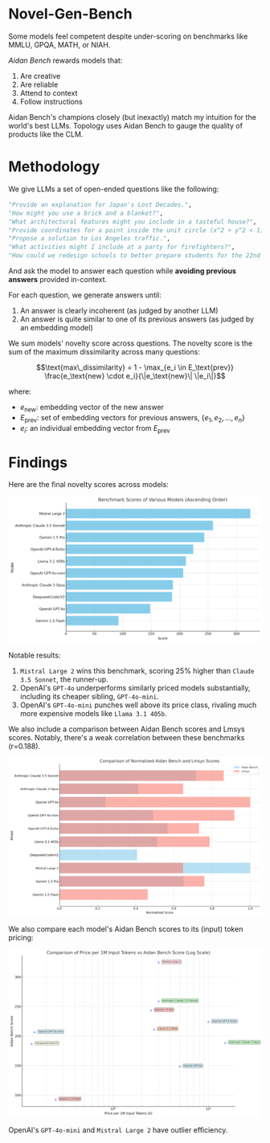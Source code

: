 # Novel-Gen-Bench
Some models feel competent despite under-scoring on benchmarks like MMLU, GPQA, MATH, or NIAH.

*Aidan Bench* rewards models that:

1. Are creative
2. Are reliable
3. Attend to context
4. Follow instructions

Aidan Bench's champions closely (but inexactly) match my intuition for the world's best LLMs. Topology uses Aidan Bench to gauge the quality of products like the CLM.

# Methodology

We give LLMs a set of open-ended questions like the following:

```python
"Provide an explanation for Japan's Lost Decades.",
"How might you use a brick and a blanket?",
"What architectural features might you include in a tasteful house?",
"Provide coordinates for a point inside the unit circle (x^2 + y^2 < 1).",
"Propose a solution to Los Angeles traffic.",
"What activities might I include at a party for firefighters?",
"How could we redesign schools to better prepare students for the 22nd century?",
```

And ask the model to answer each question while **avoiding previous answers** provided in-context.

For each question, we generate answers until:

1. An answer is clearly incoherent (as judged by another LLM)
2. An answer is quite similar to one of its previous answers (as judged by an embedding model)

We sum models' novelty score across questions. The novelty score is the sum of the maximum dissimilarity across many questions:

$$\text{max\_dissimilarity} = 1 - \max_{e_i \in E_\text{prev}} \frac{e_\text{new} \cdot e_i}{\|e_\text{new}\| \|e_i\|}$$

where:

- $e_\text{new}$: embedding vector of the new answer
- $E_\text{prev}$: set of embedding vectors for previous answers, $\{e_1, e_2, ..., e_n\}$
- $e_i$: an individual embedding vector from $E_\text{prev}$

# Findings

Here are the final novelty scores across models:

![Novelty scores across models](output-4.png)

Notable results:

1. `Mistral Large 2` wins this benchmark, scoring 25% higher than `Claude 3.5 Sonnet`, the runner-up.
2. OpenAI's `GPT-4o` underperforms similarly priced models substantially, including its cheaper sibling, `GPT-4o-mini`.
3. OpenAI's `GPT-4o-mini` punches well above its price class, rivaling much more expensive models like `Llama 3.1 405b`.

We also include a comparison between Aidan Bench scores and Lmsys scores. Notably, there's a weak correlation between these benchmarks (r=0.188).

![Comparison of Aidan Bench and Lmsys scores](output-5.png)

We also compare each model's Aidan Bench scores to its (input) token pricing:

![Comparison of Aidan Bench scores and token pricing](output-7.png)

OpenAI's `GPT-4o-mini` and `Mistral Large 2` have outlier efficiency.
